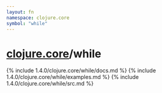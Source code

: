 ```yaml
---
layout: fn
namespace: clojure.core
symbol: "while"
---
```


# [clojure.core](../)/while

{% include 1.4.0/clojure.core/while/docs.md %}
{% include 1.4.0/clojure.core/while/examples.md %}
{% include 1.4.0/clojure.core/while/src.md %}

